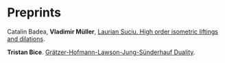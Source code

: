 # Preprints

Catalin Badea, **Vladimir Müller**, [Laurian Suciu. High order isometric liftings and dilations](https://arxiv.org/abs/2003.12741).

**Tristan Bice**. [Grätzer-Hofmann-Lawson-Jung-Sünderhauf Duality](https://arxiv.org/abs/2002.09873).

